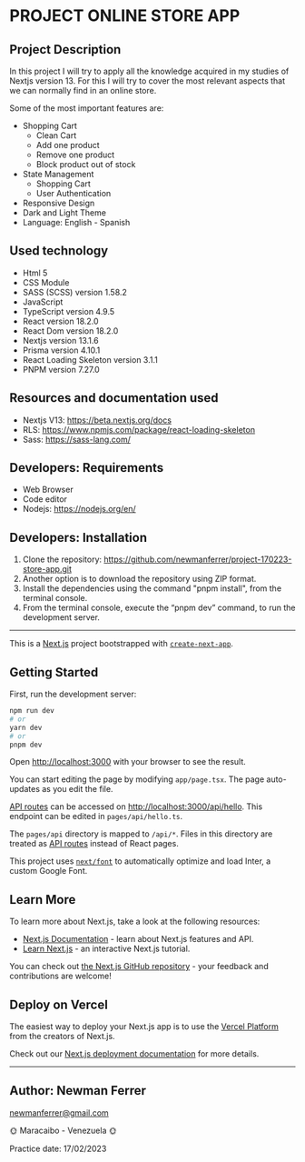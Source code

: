 # PROJECT ONLINE STORE APP

## Project Description

In this project I will try to apply all the knowledge acquired in my studies of Nextjs version 13. For this I will try to cover the most relevant aspects that we can normally find in an online store.

Some of the most important features are:

- Shopping Cart
  - Clean Cart
  - Add one product
  - Remove one product
  - Block product out of stock
- State Management
  - Shopping Cart
  - User Authentication
- Responsive Design
- Dark and Light Theme
- Language: English - Spanish

## Used technology

- Html 5
- CSS Module
- SASS (SCSS) version 1.58.2
- JavaScript
- TypeScript version 4.9.5
- React version 18.2.0
- React Dom version 18.2.0
- Nextjs version 13.1.6
- Prisma version 4.10.1
- React Loading Skeleton version 3.1.1
- PNPM version 7.27.0

## Resources and documentation used

- Nextjs V13: https://beta.nextjs.org/docs
- RLS: https://www.npmjs.com/package/react-loading-skeleton
- Sass: https://sass-lang.com/

## Developers: Requirements

- Web Browser
- Code editor
- Nodejs: https://nodejs.org/en/

## Developers: Installation

1. Clone the repository: https://github.com/newmanferrer/project-170223-store-app.git
2. Another option is to download the repository using ZIP format.
3. Install the dependencies using the command "pnpm install", from the terminal console.
4. From the terminal console, execute the “pnpm dev” command, to run the development server.

---

This is a [Next.js](https://nextjs.org/) project bootstrapped with [`create-next-app`](https://github.com/vercel/next.js/tree/canary/packages/create-next-app).

## Getting Started

First, run the development server:

```bash
npm run dev
# or
yarn dev
# or
pnpm dev
```

Open [http://localhost:3000](http://localhost:3000) with your browser to see the result.

You can start editing the page by modifying `app/page.tsx`. The page auto-updates as you edit the file.

[API routes](https://nextjs.org/docs/api-routes/introduction) can be accessed on [http://localhost:3000/api/hello](http://localhost:3000/api/hello). This endpoint can be edited in `pages/api/hello.ts`.

The `pages/api` directory is mapped to `/api/*`. Files in this directory are treated as [API routes](https://nextjs.org/docs/api-routes/introduction) instead of React pages.

This project uses [`next/font`](https://nextjs.org/docs/basic-features/font-optimization) to automatically optimize and load Inter, a custom Google Font.

## Learn More

To learn more about Next.js, take a look at the following resources:

- [Next.js Documentation](https://nextjs.org/docs) - learn about Next.js features and API.
- [Learn Next.js](https://nextjs.org/learn) - an interactive Next.js tutorial.

You can check out [the Next.js GitHub repository](https://github.com/vercel/next.js/) - your feedback and contributions are welcome!

## Deploy on Vercel

The easiest way to deploy your Next.js app is to use the [Vercel Platform](https://vercel.com/new?utm_medium=default-template&filter=next.js&utm_source=create-next-app&utm_campaign=create-next-app-readme) from the creators of Next.js.

Check out our [Next.js deployment documentation](https://nextjs.org/docs/deployment) for more details.

---

## Author: Newman Ferrer

newmanferrer@gmail.com

🌞 Maracaibo - Venezuela 🌞

Practice date: 17/02/2023
